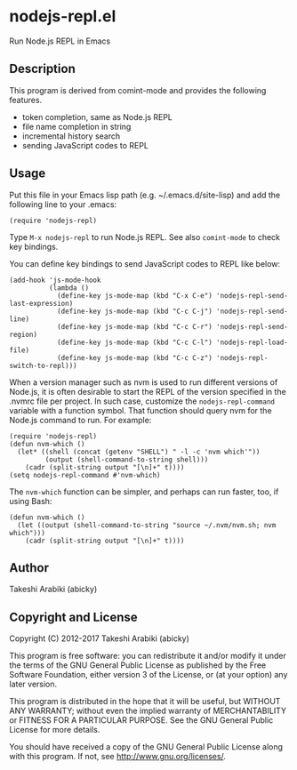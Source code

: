 nodejs-repl.el
===================================

Run Node.js REPL in Emacs

Description
-----------

This program is derived from comint-mode and provides the following features.

  * token completion, same as Node.js REPL
  * file name completion in string
  * incremental history search
  * sending JavaScript codes to REPL

Usage
-----

Put this file in your Emacs lisp path (e.g. ~/.emacs.d/site-lisp)
and add the following line to your .emacs:

    (require 'nodejs-repl)

Type `M-x nodejs-repl` to run Node.js REPL.
See also `comint-mode` to check key bindings.

You can define key bindings to send JavaScript codes to REPL like below:

    (add-hook 'js-mode-hook
              (lambda ()
                (define-key js-mode-map (kbd "C-x C-e") 'nodejs-repl-send-last-expression)
                (define-key js-mode-map (kbd "C-c C-j") 'nodejs-repl-send-line)
                (define-key js-mode-map (kbd "C-c C-r") 'nodejs-repl-send-region)
                (define-key js-mode-map (kbd "C-c C-l") 'nodejs-repl-load-file)
                (define-key js-mode-map (kbd "C-c C-z") 'nodejs-repl-switch-to-repl)))

When a version manager such as nvm is used to run different versions
of Node.js, it is often desirable to start the REPL of the version
specified in the .nvmrc file per project.  In such case, customize the
`nodejs-repl-command` variable with a function symbol.  That function
should query nvm for the Node.js command to run.  For example:

    (require 'nodejs-repl)
    (defun nvm-which ()
      (let* ((shell (concat (getenv "SHELL") " -l -c 'nvm which'"))
             (output (shell-command-to-string shell)))
        (cadr (split-string output "[\n]+" t))))
    (setq nodejs-repl-command #'nvm-which)

The `nvm-which` function can be simpler, and perhaps can run faster,
too, if using Bash:

    (defun nvm-which ()
      (let ((output (shell-command-to-string "source ~/.nvm/nvm.sh; nvm which")))
        (cadr (split-string output "[\n]+" t))))

Author
------

Takeshi Arabiki (abicky)


Copyright and License
---------------------

Copyright (C) 2012-2017  Takeshi Arabiki (abicky)

This program is free software: you can redistribute it and/or modify
it under the terms of the GNU General Public License as published by
the Free Software Foundation, either version 3 of the License, or
(at your option) any later version.

This program is distributed in the hope that it will be useful,
but WITHOUT ANY WARRANTY; without even the implied warranty of
MERCHANTABILITY or FITNESS FOR A PARTICULAR PURPOSE.  See the
GNU General Public License for more details.

You should have received a copy of the GNU General Public License
along with this program.  If not, see <http://www.gnu.org/licenses/>.
